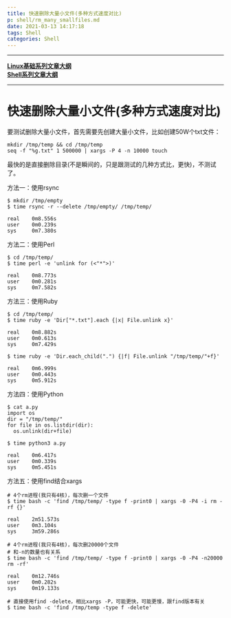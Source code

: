 ```yaml
---
title: 快速删除大量小文件(多种方式速度对比)
p: shell/rm_many_smallfiles.md
date: 2021-03-13 14:17:18
tags: Shell
categories: Shell
---
```


------

**[Linux基础系列文章大纲](/linux/index)**  
**[Shell系列文章大纲](/shell/index)**  

------

# 快速删除大量小文件(多种方式速度对比)

要测试删除大量小文件，首先需要先创建大量小文件，比如创建50W个txt文件：

```shell
mkdir /tmp/temp && cd /tmp/temp
seq -f "%g.txt" 1 500000 | xargs -P 4 -n 10000 touch
```

最快的是直接删除目录(不是瞬间的，只是跟测试的几种方式比，更快)，不测试了。

方法一：使用rsync

```shell
$ mkdir /tmp/empty
$ time rsync -r --delete /tmp/empty/ /tmp/temp/

real    0m8.556s
user    0m0.239s
sys     0m7.380s
```

方法二：使用Perl

```shell
$ cd /tmp/temp/
$ time perl -e 'unlink for (<"*">)'

real    0m8.773s
user    0m0.281s
sys     0m7.582s
```

方法三：使用Ruby

```shell
$ cd /tmp/temp/
$ time ruby -e 'Dir["*.txt"].each {|x| File.unlink x}'

real    0m8.882s
user    0m0.613s 
sys     0m7.429s

$ time ruby -e 'Dir.each_child(".") {|f| File.unlink "/tmp/temp/"+f}'

real    0m6.999s
user    0m0.443s
sys     0m5.912s
```

方法四：使用Python

```shell
$ cat a.py
import os
dir = "/tmp/temp/"
for file in os.listdir(dir):
  os.unlink(dir+file)

$ time python3 a.py

real    0m6.417s
user    0m0.339s
sys     0m5.451s
```

方法五：使用find结合xargs

```shell
# 4个rm进程(我只有4核)，每次删一个文件
$ time bash -c 'find /tmp/temp/ -type f -print0 | xargs -0 -P4 -i rm -rf {}' 

real    2m51.573s
user    0m3.104s
sys     3m59.286s

# 4个rm进程(我只有4核)，每次删20000个文件
# 和-n的数量也有关系
$ time bash -c 'find /tmp/temp/ -type f -print0 | xargs -0 -P4 -n20000 rm -rf'     

real    0m12.746s
user    0m0.282s
sys     0m19.133s

# 直接使用find -delete，相比xargs -P，可能更快，可能更慢，跟find版本有关
$ time bash -c 'find /tmp/temp -type f -delete'
```

